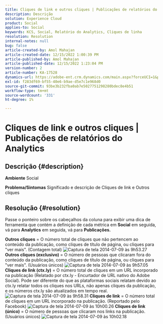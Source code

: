 ```yaml
---
title: Cliques de link e outros cliques | Publicações de relatórios do Analytics
description: Descrição
solution: Experience Cloud
product: Social
applies-to: Social
keywords: KCS, Social, Relatório do Analytics, Cliques de linha
resolution: Resolution
internal-notes: null
bug: false
article-created-by: Amol Mahajan
article-created-date: 12/15/2022 1:00:39 PM
article-published-by: Amol Mahajan
article-published-date: 12/15/2022 1:23:04 PM
version-number: 2
article-number: KA-17528
dynamics-url: https://adobe-ent.crm.dynamics.com/main.aspx?forceUCI=1&pagetype=entityrecord&etn=knowledgearticle&id=c7533577-787c-ed11-81ac-6045bd006b4b
exl-id: f283df69-bf55-40e6-b9ae-d5e7c1e968d0
source-git-commit: 93be3b232fba0ab7e5027751298280bdec8e4b51
workflow-type: tm+mt
source-wordcount: '331'
ht-degree: 1%

---
```


# Cliques de link e outros cliques | Publicações de relatórios do Analytics

## Descrição {#description}

<b>Ambiente</b>
Social


<b>Problema/Sintomas</b>
Significado e descrição de Cliques de link e Outros cliques


## Resolução {#resolution}


Passe o ponteiro sobre os cabeçalhos da coluna para exibir uma dica de ferramenta que contém a definição de cada métrica em <b>Social</b> em seguida, vá para <b>Analytics</b> em seguida, vá para <b>Publicações.</b>

<b>Outros cliques</b> = O número total de cliques que não pertencem ao conteúdo da publicação, como cliques de título de página, ou cliques para &quot;ver mais&quot;. (Contagem total)
![Captura de tela 2014-07-09 às 9h53.27](https://helpx.adobe.com/content/dam/help/en/social/kb/link-clicks-click-definitions/jcr%3acontent/main-pars/image/Screen%20Shot%202014-07-09%20at%209.53.27%20AM.png "Captura de tela 2014-07-09 às 9h53.27")
<b>Outros cliques (exclusivo)</b> = O número de pessoas que clicaram fora do conteúdo da publicação, como cliques de título de página, ou cliques para &quot;ver mais&quot;. (Usuários únicos)
![Captura de tela 2014-07-09 às 9h57.05](https://helpx.adobe.com/content/dam/help/en/social/kb/link-clicks-click-definitions/jcr%3acontent/main-pars/image_0/Screen%20Shot%202014-07-09%20at%209.57.05%20AM.png "Captura de tela 2014-07-09 às 9h57.05")
<b>Cliques de link (ctx.ly)</b> = O número total de cliques em um URL incorporado na publicação (Relatado por ctx.ly - Encurtador de URL nativo do Adobe Social). Pode ser diferente do que as plataformas sociais relatam devido ao ctx.ly relatar todos os cliques nos URLs, não apenas cliques da publicação, e os números ctx.ly são atualizados em tempo real.
![Captura de tela 2014-07-09 às 9h58.31](https://helpx.adobe.com/content/dam/help/en/social/kb/link-clicks-click-definitions/jcr%3acontent/main-pars/image_1/Screen%20Shot%202014-07-09%20at%209.58.31%20AM.png "Captura de tela 2014-07-09 às 9h58.31")
<b>Cliques de link</b> = O número total de cliques em um URL incorporado na publicação. (Reportado pelo Facebook)
![Captura de tela 2014-07-09 às 10h00.26](https://helpx.adobe.com/content/dam/help/en/social/kb/link-clicks-click-definitions/jcr%3acontent/main-pars/image_2/Screen%20Shot%202014-07-09%20at%2010.00.26%20AM.png "Captura de tela 2014-07-09 às 10h00.26")
<b>Cliques de link (único)</b> = O número de pessoas que clicaram nos links na publicação. (Usuários únicos)
![Captura de tela 2014-07-09 às 10h02.18](https://helpx.adobe.com/content/dam/help/en/social/kb/link-clicks-click-definitions/jcr%3acontent/main-pars/image_3/Screen%20Shot%202014-07-09%20at%2010.02.18%20AM.png "Captura de tela 2014-07-09 às 10h02.18")

